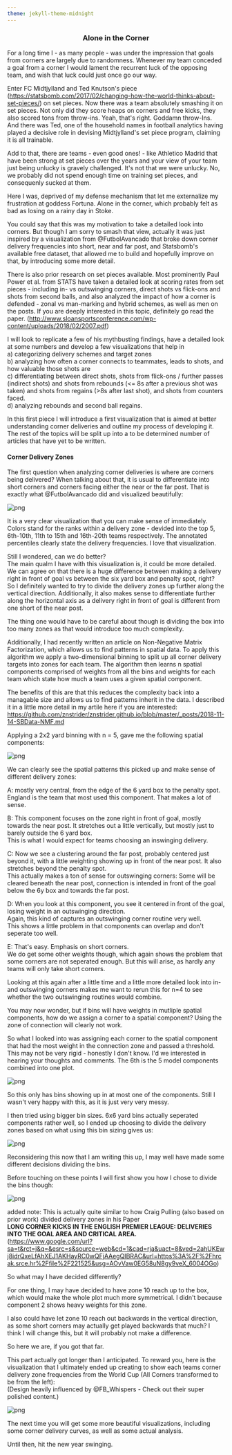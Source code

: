 ```yaml
---
theme: jekyll-theme-midnight
---
```


### <center>Alone in the Corner

For a long time I - as many people - was under the impression that goals from corners are largely due to randomness. Whenever my team conceded a goal from a corner I would lament the recurrent luck of the opposing team, and wish that luck could just once go our way.

Enter FC Midtjylland and Ted Knutson's piece (https://statsbomb.com/2017/02/changing-how-the-world-thinks-about-set-pieces/) on set pieces.
Now there was a team absolutely smashing it on set pieces. Not only did they score heaps on corners and free kicks, they also scored tons from throw-ins. Yeah, that's right. Goddamn throw-Ins.
And there was Ted, one of the household names in football analytics having played a decisive role in devising Midtjylland's set piece program, claiming it is all trainable.

Add to that, there are teams - even good ones! - like Athletico Madrid that have been strong at set pieces over the years and your view of your team just being unlucky is gravely challenged. It's not that we were unlucky. No, we probably did not spend enough time on training set pieces, and consequenly sucked at them.

Here I was, deprived of my defense mechanism that let me externalize my frustration at goddess Fortuna. Alone in the corner, which probably felt as bad as losing on a rainy day in Stoke.

You could say that this was my motivation to take a detailed look into corners.
But though I am sorry to smash that view, actually it was just inspired by a visualization from @FutbolAvancado that broke down corner delivery frequencies into short, near and far post, and Statsbomb's available free dataset, that allowed me to build and hopefully improve on that, by introducing some more detail.

There is also prior research on set pieces available.
Most prominently Paul Power et al. from STATS have taken a detailed look at scoring rates from set pieces - including in- vs outswinging corners, direct shots vs flick-ons and shots from second balls, and also analyzed the impact of how a corner is defended - zonal vs man-marking and hybrid schemes, as well as men on the posts.
If you are deeply interested in this topic, definitely go read the paper. (http://www.sloansportsconference.com/wp-content/uploads/2018/02/2007.pdf)

I will look to replicate a few of his mythbusting findings, have a detailed look at some numbers and develop a few visualizations that help in<br>
a) categorizing delivery schemes and target zones<br>
b) analyzing how often a corner connects to teammates, leads to shots, and how valuable those shots are<br>
c) differentiating between direct shots, shots from flick-ons / further passes (indirect shots) and shots from rebounds (<= 8s after a previous shot was taken) and shots from regains (>8s after last shot), and shots from counters faced.<br>
d) analyzing rebounds and second ball regains.

In this first piece I will introduce a first visualization that is aimed at better understanding corner deliveries and outline my process of developing it. The rest of the topics will be split up into a to be determined number of articles that have yet to be written.

#### Corner Delivery Zones

The first question when analyzing corner deliveries is where are corners being delivered?
When talking about that, it is usual to differentiate into short corners and corners facing either the near or the far post.
That is exactly what @FutbolAvancado did and visualized beautifully:

![png](/images/Alone_in_the_Corner_Files/FutbolAvancado_Corners.jpg)

It is a very clear visualization that you can make sense of immediately.<br>
Colors stand for the ranks within a delivery zone - devided into the top 5, 6th-10th, 11th to 15th and 16th-20th teams respectively.
The annotated percentiles clearly state the delivery frequencies. I love that visualization.

Still I wondered, can we do better?<br>
The main qualm I have with this visualization is, it could be more detailed.<br>
We can agree on that there is a huge difference between making a delivery right in front of goal vs between the six yard box and penalty spot, right?<br>
So I definitely wanted to try to divide the delivery zones up further along the vertical direction. Additionally, it also makes sense to differentiate further along the horizontal axis as a delivery right in front of goal is different from one short of the near post.

The thing one would have to be careful about though is dividing the box into too many zones as that would introduce too much complexity.

Additionally, I had recently written an article on Non-Negative Matrix Factorization, which allows us to find patterns in spatial data. To apply this algorithm we apply a two-dimensional binning to split up all corner delivery targets into zones for each team.
The algorithm then learns n spatial components comprised of weights from all the bins and weights for each team which state how much a team uses a given spatial component.

The benefits of this are that this reduces the complexity back into a managable size and allows us to find patterns inherit in the data.
I described it in a little more detail in my artile here if you are interested: https://github.com/znstrider/znstrider.github.io/blob/master/_posts/2018-11-14-SBData-NMF.md

Applying a 2x2 yard binning with n = 5, gave me the following spatial components:

![png](/images/Alone_in_the_Corner_Files/NMF_N=5_2x2Bins.png)

We can clearly see the spatial patterns this picked up and make sense of different delivery zones:

A: mostly very central, from the edge of the 6 yard box to the penalty spot.<br>
England is the team that most used this component. That makes a lot of sense.

B: This component focuses on the zone right in front of goal, mostly towards the near post. It stretches out a little vertically, but mostly just to barely outside the 6 yard box.<br>
This is what I would expect for teams choosing an inswinging delivery.

C: Now we see a clustering around the far post, probably centered just beyond it, with a little weighting showing up in front of the near post. It also stretches beyond the penalty spot.<br>
This actually makes a ton of sense for outswinging corners: Some will be cleared beneath the near post, connection is intended in front of the goal below the 6y box and towards the far post.

D: When you look at this component, you see it centered in front of the goal, losing weight in an outswinging direction.<br>
Again, this kind of captures an outswinging corner routine very well.<br>
This shows a little problem in that components can overlap and don't seperate too well.

E: That's easy. Emphasis on short corners.<br>
We do get some other weights though, which again shows the problem that some corners are not seperated enough. But this will arise, as hardly any teams will only take short corners.

Looking at this again after a little time and a little more detailed look into in- and outswinging corners makes me want to rerun this for n=4 to see whether the two outswinging routines would combine.

You may now wonder, but if bins will have weights in mutliple spatial components, how do we assign a corner to a spatial component? Using the zone of connection will clearly not work.

So what I looked into was assigning each corner to the spatial component that had the most weight in the connection zone and passed a threshold.<br>
This may not be very rigid - honestly I don't know. I'd we interested in hearing your thoughts and comments. The 6th is the 5 model components combined into one plot.

![png](/images/Alone_in_the_Corner_Files/Thresholded_t=0.65_Spatial_Components_.png)

So this only has bins showing up in at most one of the components. Still I wasn't very happy with this, as it is just very very messy.

I then tried using bigger bin sizes. 6x6 yard bins actually seperated components rather well, so I ended up choosing to divide the delivery zones based on what using this bin sizing gives us:

![png](/images/Alone_in_the_Corner_Files/NMF_N=12_6x6Bins.png)

Reconsidering this now that I am writing this up, I may well have made some different decisions dividing the bins.

Before touching on these points I will first show you how I chose to divide the bins though:

![png](/images/Alone_in_the_Corner_Files/Corner_Target_Zones.png)

added note: This is actually quite similar to how Craig Pulling (also based on prior work) divided delivery zones in his Paper<br><b>LONG CORNER KICKS IN THE ENGLISH PREMIER LEAGUE: DELIVERIES INTO THE GOAL AREA AND CRITICAL AREA.</b><br>
(https://www.google.com/url?sa=t&rct=j&q=&esrc=s&source=web&cd=1&cad=rja&uact=8&ved=2ahUKEwj8idrQxeLfAhXEJ1AKHayRC0wQFjAAegQIBRAC&url=https%3A%2F%2Fhrcak.srce.hr%2Ffile%2F221525&usg=AOvVaw0EG58uN8gy9veX_6004OGo)

So what may I have decided differently?

For one thing, I may have decided to have zone 10 reach up to the box, which would make the whole plot much more symmetrical.
I didn't because component 2 shows heavy weights for this zone.

I also could have let zone 10 reach out backwards in the vertical direction, as some short corners may actually get played backwards that much? I think I will change this, but it will probably not make a difference.

So here we are, if you got that far.

This part actually got longer than I anticipated. To reward you, here is the visualization that I ultimately ended up creating to show each teams corner delivery zone frequencies from the World Cup (All Corners transformed to be from the left): <br>
(Design heavily influenced by @FB_Whispers - Check out their super polished content.)

![png](/images/Alone_in_the_Corner_Files/Corner%20Delivery%20Zone%20Frequencies%20-%20World%20Cup%20-%20All%20Teams%20-%20Final%20Version___.png)

The next time you will get some more beautiful visualizations, including some corner delivery curves, as well as some actual analysis.

Until then, hit the new year swinging.
